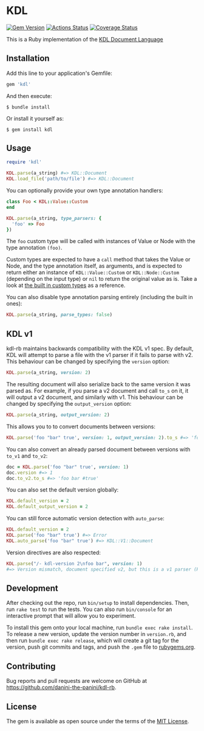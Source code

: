 # KDL

[![Gem Version](https://badge.fury.io/rb/kdl.svg)](https://badge.fury.io/rb/kdl)
[![Actions Status](https://github.com/danini-the-panini/kdl-rb/workflows/Ruby/badge.svg)](https://github.com/danini-the-panini/kdl-rb/actions)
[![Coverage Status](https://coveralls.io/repos/github/danini-the-panini/kdl-rb/badge.svg?branch=main)](https://coveralls.io/github/danini-the-panini/kdl-rb?branch=main)

This is a Ruby implementation of the [KDL Document Language](https://kdl.dev)

## Installation

Add this line to your application's Gemfile:

```ruby
gem 'kdl'
```

And then execute:

    $ bundle install

Or install it yourself as:

    $ gem install kdl

## Usage

```ruby
require 'kdl'

KDL.parse(a_string) #=> KDL::Document
KDL.load_file('path/to/file') #=> KDL::Document
```

You can optionally provide your own type annotation handlers:

```ruby
class Foo < KDL::Value::Custom
end

KDL.parse(a_string, type_parsers: {
  'foo' => Foo
})
```

The `foo` custom type will be called with instances of Value or Node with the type annotation `(foo)`.

Custom types are expected to have a `call` method that takes the Value or Node, and the type annotation itself, as arguments, and is expected to return either an instance of `KDL::Value::Custom` or `KDL::Node::Custom` (depending on the input type) or `nil` to return the original value as is. Take a look at [the built in custom types](lib/kdl/types) as a reference.

You can also disable type annotation parsing entirely (including the built in ones):

```ruby
KDL.parse(a_string, parse_types: false)
```

## KDL v1

kdl-rb maintains backwards compatibility with the KDL v1 spec. By default, KDL will attempt to parse a file with the v1 parser if it fails to parse with v2. This behaviour can be changed by specifying the `version` option:

```ruby
KDL.parse(a_string, version: 2)
```

The resulting document will also serialize back to the same version it was parsed as. For example, if you parse a v2 document and call `to_s` on it, it will output a v2 document, and similarly with v1. This behaviour can be changed by specifying the `output_version` option:

```ruby
KDL.parse(a_string, output_version: 2)
```

This allows you to to convert documents between versions:

```ruby
KDL.parse('foo "bar" true', version: 1, output_version: 2).to_s #=> 'foo bar #true'
```

You can also convert an already parsed document between versions with `to_v1` and `to_v2`:

```ruby
doc = KDL.parse('foo "bar" true', version: 1)
doc.version #=> 1
doc.to_v2.to_s #=> 'foo bar #true'
```

You can also set the default version globally:

```ruby
KDL.default_version = 2
KDL.default_output_version = 2
```

You can still force automatic version detection with `auto_parse`:

```ruby
KDL.default_version = 2
KDL.parse('foo "bar" true') #=> Error
KDL.auto_parse('foo "bar" true') #=> KDL::V1::Document
```

Version directives are also respected:

```ruby
KDL.parse("/- kdl-version 2\nfoo bar", version: 1)
#=> Version mismatch, document specified v2, but this is a v1 parser (Racc::ParseError)
```

## Development

After checking out the repo, run `bin/setup` to install dependencies. Then, run `rake test` to run the tests. You can also run `bin/console` for an interactive prompt that will allow you to experiment.

To install this gem onto your local machine, run `bundle exec rake install`. To release a new version, update the version number in `version.rb`, and then run `bundle exec rake release`, which will create a git tag for the version, push git commits and tags, and push the `.gem` file to [rubygems.org](https://rubygems.org).

## Contributing

Bug reports and pull requests are welcome on GitHub at https://github.com/danini-the-panini/kdl-rb.


## License

The gem is available as open source under the terms of the [MIT License](https://opensource.org/licenses/MIT).
